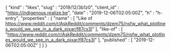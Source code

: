 {
  "kind" : "likes",
  "slug" : "2019/12/3b1z0",
  "client_id" : "https://indigenous.realize.be",
  "date" : "2019-12-06T02:05:00Z",
  "h" : "h-entry",
  "properties" : {
    "name" : [ "Like of https://www.reddit.com/r/AskReddit/comments/dzem75/nsfw_what_plotlines_would_we_see_in_a_dark_pixar/f87cs3l" ],
    "like-of" : [ "https://www.reddit.com/r/AskReddit/comments/dzem75/nsfw_what_plotlines_would_we_see_in_a_dark_pixar/f87cs3l" ],
    "published" : [ "2019-12-06T02:05:00Z" ]
  }
}
